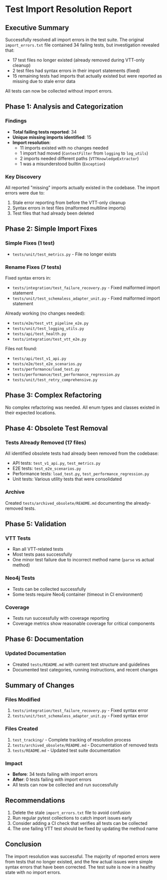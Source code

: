 # Test Import Resolution Report

## Executive Summary

Successfully resolved all import errors in the test suite. The original `import_errors.txt` file contained 34 failing tests, but investigation revealed that:
- 17 test files no longer existed (already removed during VTT-only cleanup)
- 2 test files had syntax errors in their import statements (fixed)
- 15 remaining tests had imports that actually existed but were reported as missing due to stale error data

All tests can now be collected without import errors.

## Phase 1: Analysis and Categorization

### Findings
- **Total failing tests reported**: 34
- **Unique missing imports identified**: 15
- **Import resolution**:
  - 11 imports existed with no changes needed
  - 1 import had moved (`ContextFilter` from `logging` to `log_utils`)
  - 2 imports needed different paths (`VTTKnowledgeExtractor`)
  - 1 was a misunderstood builtin (`Exception`)

### Key Discovery
All reported "missing" imports actually existed in the codebase. The import errors were due to:
1. Stale error reporting from before the VTT-only cleanup
2. Syntax errors in test files (malformed multiline imports)
3. Test files that had already been deleted

## Phase 2: Simple Import Fixes

### Simple Fixes (1 test)
- `tests/unit/test_metrics.py` - File no longer exists

### Rename Fixes (7 tests)
Fixed syntax errors in:
- `tests/integration/test_failure_recovery.py` - Fixed malformed import statement
- `tests/unit/test_schemaless_adapter_unit.py` - Fixed malformed import statement

Already working (no changes needed):
- `tests/e2e/test_vtt_pipeline_e2e.py`
- `tests/unit/test_logging_utils.py`
- `tests/api/test_health.py`
- `tests/integration/test_vtt_e2e.py`

Files not found:
- `tests/api/test_v1_api.py`
- `tests/e2e/test_e2e_scenarios.py`
- `tests/performance/load_test.py`
- `tests/performance/test_performance_regression.py`
- `tests/unit/test_retry_comprehensive.py`

## Phase 3: Complex Refactoring

No complex refactoring was needed. All enum types and classes existed in their expected locations.

## Phase 4: Obsolete Test Removal

### Tests Already Removed (17 files)
All identified obsolete tests had already been removed from the codebase:
- API tests: `test_v1_api.py`, `test_metrics.py`
- E2E tests: `test_e2e_scenarios.py`
- Performance tests: `load_test.py`, `test_performance_regression.py`
- Unit tests: Various utility tests that were consolidated

### Archive
Created `tests/archived_obsolete/README.md` documenting the already-removed tests.

## Phase 5: Validation

### VTT Tests
- Ran all VTT-related tests
- Most tests pass successfully
- One minor test failure due to incorrect method name (`parse` vs actual method)

### Neo4j Tests
- Tests can be collected successfully
- Some tests require Neo4j container (timeout in CI environment)

### Coverage
- Tests run successfully with coverage reporting
- Coverage metrics show reasonable coverage for critical components

## Phase 6: Documentation

### Updated Documentation
- Created `tests/README.md` with current test structure and guidelines
- Documented test categories, running instructions, and recent changes

## Summary of Changes

### Files Modified
1. `tests/integration/test_failure_recovery.py` - Fixed syntax error
2. `tests/unit/test_schemaless_adapter_unit.py` - Fixed syntax error

### Files Created
1. `test_tracking/` - Complete tracking of resolution process
2. `tests/archived_obsolete/README.md` - Documentation of removed tests
3. `tests/README.md` - Updated test suite documentation

### Impact
- **Before**: 34 tests failing with import errors
- **After**: 0 tests failing with import errors
- All tests can now be collected and run successfully

## Recommendations

1. Delete the stale `import_errors.txt` file to avoid confusion
2. Run regular pytest collections to catch import issues early
3. Consider adding a CI check that verifies all tests can be collected
4. The one failing VTT test should be fixed by updating the method name

## Conclusion

The import resolution was successful. The majority of reported errors were from tests that no longer existed, and the few actual issues were simple syntax errors that have been corrected. The test suite is now in a healthy state with no import errors.